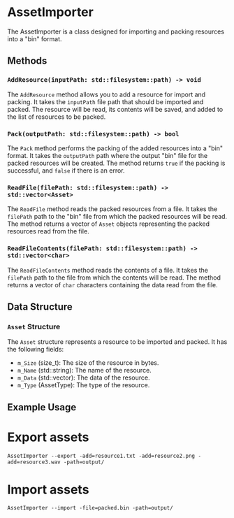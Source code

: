 # AssetImporter

The AssetImporter is a class designed for importing and packing resources into a "bin" format.

## Methods

### `AddResource(inputPath: std::filesystem::path) -> void`

The `AddResource` method allows you to add a resource for import and packing. It takes the `inputPath` file path that should be imported and packed. The resource will be read, its contents will be saved, and added to the list of resources to be packed.

### `Pack(outputPath: std::filesystem::path) -> bool`

The `Pack` method performs the packing of the added resources into a "bin" format. It takes the `outputPath` path where the output "bin" file for the packed resources will be created. The method returns `true` if the packing is successful, and `false` if there is an error.

### `ReadFile(filePath: std::filesystem::path) -> std::vector<Asset>`

The `ReadFile` method reads the packed resources from a file. It takes the `filePath` path to the "bin" file from which the packed resources will be read. The method returns a vector of `Asset` objects representing the packed resources read from the file.

### `ReadFileContents(filePath: std::filesystem::path) -> std::vector<char>`

The `ReadFileContents` method reads the contents of a file. It takes the `filePath` path to the file from which the contents will be read. The method returns a vector of `char` characters containing the data read from the file.

## Data Structure

### `Asset` Structure

The `Asset` structure represents a resource to be imported and packed. It has the following fields:

- `m_Size` (size_t): The size of the resource in bytes.
- `m_Name` (std::string): The name of the resource.
- `m_Data` (std::vector<char>): The data of the resource.
- `m_Type` (AssetType): The type of the resource.

## Example Usage

# Export assets
```AssetImporter --export -add=resource1.txt -add=resource2.png -add=resource3.wav -path=output/```
    
# Import assets
```AssetImporter --import -file=packed.bin -path=output/```


